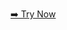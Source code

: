 [➡️ Try Now]([https://shashikantdtu.github.io/Interactive-Calculator-with-Keyboard-Support/](https://shashikantdtu.github.io/Random-Joke-Genrator-Simple-API--React-Project-/))
